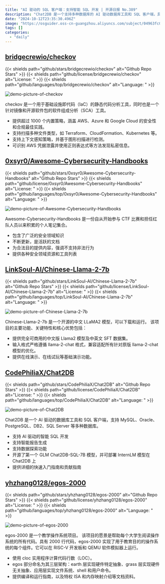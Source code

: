 ```yaml
---
title: "AI 驱动的 SQL 客户端：支持智能 SQL 开发 | 开源日报 No.389"
description: "Chat2DB 是一个支持多种数据库的 AI 驱动数据库工具和 SQL 客户端，具有智能 SQL 开发、智能报告生成和数据探索功能。"
date: "2024-10-12T23:35:30.496Z"
image: "https://osguider.oss-cn-guangzhou.aliyuncs.com/subject/04963fc0d7a5ec948bac42fd977ca7a3.png"
tags: []
categories:
  - "daily"
---
```


## [bridgecrewio/checkov](https://github.com/bridgecrewio/checkov)

{{< shields path="github/stars/bridgecrewio/checkov" alt="Github Repo Stars" >}} {{< shields path="github/license/bridgecrewio/checkov" alt="License: " >}} {{< shields path="github/languages/top/bridgecrewio/checkov" alt="Language: " >}}

![demo-picture-of-checkov](https://static.osguider.com/subject/github/bridgecrewio/checkov/d472d0c93f5eb330ff1288d42d48938b.png)

checkov 是一个用于基础设施即代码（IaC）的静态代码分析工具，同时也是一个针对镜像和开源软件包的软件组成分析（SCA）工具。

- 提供超过 1000 个内置策略，涵盖 AWS、Azure 和 Google Cloud 的安全性和合规最佳实践。
- 支持扫描多种文件类型，如 Terraform、CloudFormation、Kubernetes 等。
- 支持上下文感知策略，并基于图形扫描进行检测。
- 可识别 AWS 凭据泄露并使用正则表达式等方法发现私密信息。
  
## [0xsyr0/Awesome-Cybersecurity-Handbooks](https://github.com/0xsyr0/Awesome-Cybersecurity-Handbooks)

{{< shields path="github/stars/0xsyr0/Awesome-Cybersecurity-Handbooks" alt="Github Repo Stars" >}} {{< shields path="github/license/0xsyr0/Awesome-Cybersecurity-Handbooks" alt="License: " >}} {{< shields path="github/languages/top/0xsyr0/Awesome-Cybersecurity-Handbooks" alt="Language: " >}}

![demo-picture-of-Awesome-Cybersecurity-Handbooks](https://static.osguider.com/subject/github/0xsyr0/Awesome-Cybersecurity-Handbooks/02afaad9b0af177311f1841535fb2bbc.png)

Awesome-Cybersecurity-Handbooks 是一份自从开始参与 CTF 比赛和担任红队人员以来积累的个人笔记集合。

- 包含了广泛的安全领域知识
- 不断更新，是活跃的文档
- 为合法目的提供内容，强调不支持非法行为
- 提供各种安全领域资源和工具列表
  
## [LinkSoul-AI/Chinese-Llama-2-7b](https://github.com/LinkSoul-AI/Chinese-Llama-2-7b)

{{< shields path="github/stars/LinkSoul-AI/Chinese-Llama-2-7b" alt="Github Repo Stars" >}} {{< shields path="github/license/LinkSoul-AI/Chinese-Llama-2-7b" alt="License: " >}} {{< shields path="github/languages/top/LinkSoul-AI/Chinese-Llama-2-7b" alt="Language: " >}}

![demo-picture-of-Chinese-Llama-2-7b](https://static.osguider.com/subject/github/LinkSoul-AI/Chinese-Llama-2-7b/62e23abb6c63be1ac308e3e4c0ff7a07.jpg)

Chinese-Llama-2-7b 是一个开源的中文 LLaMA2 模型，可以下载和运行。
该项目的主要功能、关键特性和核心优势包括：

- 提供完全可商用的中文版 Llama2 模型及中英文 SFT 数据集。
- 输入格式严格遵循 llama-2-chat 格式，兼容适配所有针对原版 llama-2-chat 模型的优化。
- 提供在线演示、在线试玩等基础演示功能。
  
## [CodePhiliaX/Chat2DB](https://github.com/CodePhiliaX/Chat2DB)

{{< shields path="github/stars/CodePhiliaX/Chat2DB" alt="Github Repo Stars" >}} {{< shields path="github/license/CodePhiliaX/Chat2DB" alt="License: " >}} {{< shields path="github/languages/top/CodePhiliaX/Chat2DB" alt="Language: " >}}

![demo-picture-of-Chat2DB](https://static.osguider.com/subject/github/chat2db/Chat2DB/0c4d695f6e3f995f4c83c85a9a9688f1.png)

Chat2DB 是一个 AI 驱动的数据库工具和 SQL 客户端，支持 MySQL、Oracle、PostgreSQL、DB2、SQL Server 等多种数据库。

- 支持 AI 驱动的智能 SQL 开发
- 支持智能报告生成
- 支持数据探索功能
- 开源了第一个 GLM Chat2DB-SQL-7B 模型，并可部署 InternLM 模型在 Chat2DB 上
- 提供详细的快速入门指南和贡献指南
  
## [yhzhang0128/egos-2000](https://github.com/yhzhang0128/egos-2000)

{{< shields path="github/stars/yhzhang0128/egos-2000" alt="Github Repo Stars" >}} {{< shields path="github/license/yhzhang0128/egos-2000" alt="License: " >}} {{< shields path="github/languages/top/yhzhang0128/egos-2000" alt="Language: " >}}

![demo-picture-of-egos-2000](https://static.osguider.com/subject/github/yhzhang0128/egos-2000/6ff3932dc24aae87cb748a345ab8a113.jpg)

egos-2000 是一个教学操作系统项目。
该项目的愿景是帮助每个大学生阅读操作系统的所有代码。具有 2000 行代码，egos-2000 实现了用于教育目的的操作系统的每个组件。它可以在 RISC-V 开发板和 QEMU 软件模拟器上运行。

- 使用 cloc 实用程序计算代码行数（LOC）。
- egos 部分命名为其三层架构：earth 层实现硬件特定抽象、grass 层实现硬件无关抽象、应用层实现文件系统、shell 和用户命令。
- 提供编译和运行指南，以及特权 ISA 和内存映射介绍等文档资料。
  
